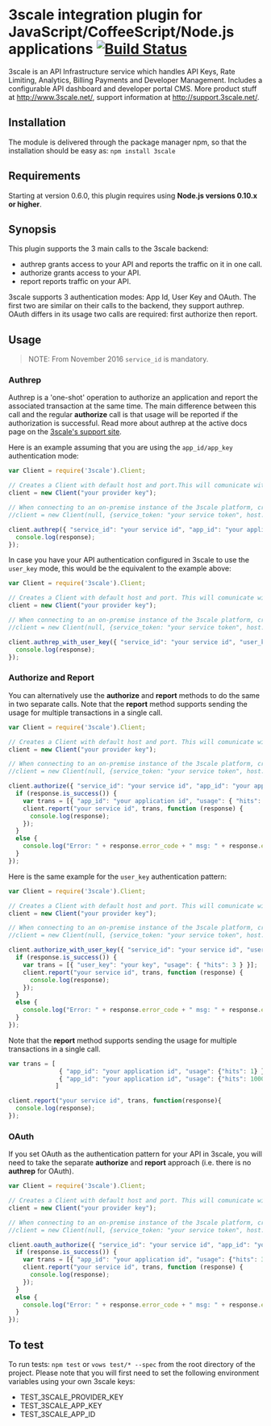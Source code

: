 # 3scale integration plugin for JavaScript/CoffeeScript/Node.js applications [![Build Status](https://secure.travis-ci.org/3scale/3scale_ws_api_for_nodejs.png?branch=master)](http://travis-ci.org/3scale/3scale_ws_api_for_nodejs)

3scale is an API Infrastructure service which handles API Keys, Rate Limiting, Analytics, Billing Payments and Developer Management.
Includes a configurable API dashboard and developer portal CMS.
More product stuff at http://www.3scale.net/, support information at http://support.3scale.net/.

## Installation

The module is delivered through the package manager npm, so that the installation should be easy as: `npm install 3scale`


## Requirements

Starting at version 0.6.0, this plugin requires using **Node.js versions 0.10.x or higher**.


## Synopsis

This plugin supports the 3 main calls to the 3scale backend:

- authrep grants access to your API and reports the traffic on it in one call.
- authorize grants access to your API.
- report reports traffic on your API.

3scale supports 3 authentication modes: App Id, User Key and OAuth. The first two are similar on their calls to the backend, they support authrep. OAuth differs in its usage two calls are required: first authorize then report.

## Usage

> NOTE: From November 2016 `service_id` is mandatory.

### Authrep

Authrep is a 'one-shot' operation to authorize an application and report the associated transaction at the same time. The main difference between this call and the regular **authorize** call is that usage will be reported if the authorization is successful. Read more about authrep at the active docs page on the [3scale's support site](https://support.3scale.net/reference/active-docs).

Here is an example assuming that you are using the `app_id/app_key` authentication mode:
```javascript
var Client = require('3scale').Client;

// Creates a Client with default host and port.This will comunicate with the 3scale platform SaaS default server.
client = new Client("your provider key");

// When connecting to an on-premise instance of the 3scale platform, create a Client with a given host, port and a service_token as options, instead of using the provider_key that is being deprecated:
//client = new Client(null, {service_token: "your service token", host: "backend.example.com", port: 80} );

client.authrep({ "service_id": "your service id", "app_id": "your application id", "app_key": "your application key", "usage": { "hits": 1 } }, function(response){
  console.log(response);
});
```

In case you have your API authentication configured in 3scale to use the `user_key` mode, this would be the equivalent to the example above:

```javascript
var Client = require('3scale').Client;

// Creates a Client with default host and port. This will comunicate with the 3scale platform SaaS default server.
client = new Client("your provider key");

// When connecting to an on-premise instance of the 3scale platform, create a Client with a given host, port and a service_token as options, instead of using the provider_key that is being deprecated:
//client = new Client(null, {service_token: "your service token", host: "backend.example.com", port: 80} );

client.authrep_with_user_key({ "service_id": "your service id", "user_key": "your key", "usage": { "hits": 1 } }, function(response){
  console.log(response);
});
```

### Authorize and Report

You can alternatively use the **authorize** and **report** methods to do the same in two separate calls. 
Note that the **report** method supports sending the usage for multiple transactions in a single call.

```javascript
var Client = require('3scale').Client;

// Creates a Client with default host and port. This will comunicate with the 3scale platform SaaS default server.
client = new Client("your provider key");

// When connecting to an on-premise instance of the 3scale platform, create a Client with a given host, port and a service_token as options, instead of using the provider_key that is being deprecated:
//client = new Client(null, {service_token: "your service token", host: "backend.example.com", port: 80} );

client.authorize({ "service_id": "your service id", "app_id": "your application id", "app_key": "your application key" }, function(response){
  if (response.is_success()) {
    var trans = [{ "app_id": "your application id", "usage": { "hits": 3 } }];
    client.report("your service id", trans, function (response) {
      console.log(response);
    });
  } 
  else {
    console.log("Error: " + response.error_code + " msg: " + response.error_msg);
  }
});
```

Here is the same example for the `user_key` authentication pattern:

```javascript
var Client = require('3scale').Client;

// Creates a Client with default host and port. This will comunicate with the 3scale platform SaaS default server.
client = new Client("your provider key");

// When connecting to an on-premise instance of the 3scale platform, create a Client with a given host, port and a service_token as options, instead of using the provider_key that is being deprecated:
//client = new Client(null, {service_token: "your service token", host: "backend.example.com", port: 80} );

client.authorize_with_user_key({ "service_id": "your service id", "user_key": "your key" }, function(response){
  if (response.is_success()) {
    var trans = [{ "user_key": "your key", "usage": { "hits": 3 } }];
    client.report("your service id", trans, function (response) {
      console.log(response);
    });
  } 
  else {
    console.log("Error: " + response.error_code + " msg: " + response.error_msg);
  }
});
```

Note that the **report** method supports sending the usage for multiple transactions in a single call.

```javascript
var trans = [
              { "app_id": "your application id", "usage": {"hits": 1} },
              { "app_id": "your application id", "usage": {"hits": 1000} }
             ]

client.report("your service id", trans, function(response){
  console.log(response);
});
```

### OAuth

If you set OAuth as the authentication pattern for your API in 3scale, you will need to take the separate **authorize** and **report** approach (i.e. there is no **authrep** for OAuth).

```javascript
var Client = require('3scale').Client;

// Creates a Client with default host and port. This will comunicate with the 3scale platform SaaS default server.
client = new Client("your provider key");

// When connecting to an on-premise instance of the 3scale platform, create a Client with a given host, port and a service_token as options, instead of using the provider_key that is being deprecated:
//client = new Client(null, {service_token: "your service token", host: "backend.example.com", port: 80} );

client.oauth_authorize({ "service_id": "your service id", "app_id": "your application id" }, function(response){
  if (response.is_success()) {
    var trans = [{ "app_id": "your application id", "usage": {"hits": 3} }];
    client.report("your service id", trans, function (response) {
      console.log(response);
    });
  } 
  else {
    console.log("Error: " + response.error_code + " msg: " + response.error_msg);
  }
});
```

## To test

To run tests: `npm test` or `vows test/* --spec` from the root directory of the project.
Please note that you will first need to set the following environment variables using your own 3scale keys:

- TEST_3SCALE_PROVIDER_KEY
- TEST_3SCALE_APP_KEY
- TEST_3SCALE_APP_ID
